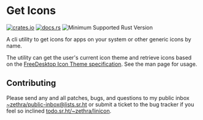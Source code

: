 # Get Icons

[![crates.io](https://img.shields.io/crates/v/geticons.svg)](https://crates.io/crates/geticons)
[![docs.rs](https://docs.rs/geticons/badge.svg)](https://docs.rs/geticons)
![Minimum Supported Rust Version](https://img.shields.io/badge/rustc-1.45.2-red)

A cli utility to get icons for apps on your system or other generic icons by name.

The utility can get the user's current icon theme and retrieve icons based on
the [FreeDesktop Icon Theme specification](spec).  See the man page for usage.

[spec]: https://specifications.freedesktop.org/icon-theme-spec/icon-theme-spec-latest.html

## Contributing

Please send any and all patches, bugs, and questions to my public inbox
[~zethra/public-inbox@lists.sr.ht](mailto:~zethra/public-inbox@lists.sr.ht)
or submit a ticket to the bug tracker if you feel so inclined
[todo.sr.ht/~zethra/linicon](https://todo.sr.ht/~zethra/linicon).
